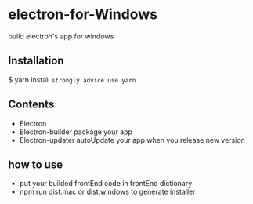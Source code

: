 # electron-for-Windows
build electron's app for windows


## Installation

  $ yarn install
  `strongly advice use yarn`

## Contents
  - Electron
  - Electron-builder package your app
  - Electron-updater autoUpdate your app when you release new version

## how to use
  - put your builded frontEnd code in frontEnd dictionary
  - npm run dist:mac or dist:windows to generate installer 

